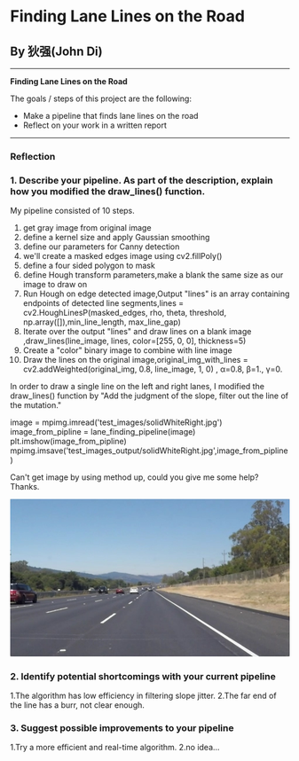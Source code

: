 # **Finding Lane Lines on the Road** 

## By 狄强(John Di)

---

**Finding Lane Lines on the Road**

The goals / steps of this project are the following:
* Make a pipeline that finds lane lines on the road
* Reflect on your work in a written report


[//]: # (Image References)

[image_from_pipline]: ./test_images_output/solidWhiteRight.jpg 

---

### Reflection

### 1. Describe your pipeline. As part of the description, explain how you modified the draw_lines() function.

My pipeline consisted of 10 steps. 
1. get gray image from original image
2. define a kernel size and apply Gaussian smoothing
3. define our parameters for Canny detection
4. we'll create a masked edges image using cv2.fillPoly()
5. define a four sided polygon to mask
6. define Hough transform parameters,make a blank the same size as our image to draw on
7. Run Hough on edge detected image,Output "lines" is an array containing endpoints of detected line segments,lines = cv2.HoughLinesP(masked_edges, rho, theta, threshold, np.array([]),min_line_length, max_line_gap)
8. Iterate over the output "lines" and draw lines on a blank image ,draw_lines(line_image, lines, color=[255, 0, 0], thickness=5)
9. Create a "color" binary image to combine with line image
10. Draw the lines on the original image,original_img_with_lines = cv2.addWeighted(original_img, 0.8, line_image, 1, 0) , α=0.8, β=1., γ=0.


In order to draw a single line on the left and right lanes, I modified the draw_lines() function by "Add the judgment of the slope, filter out the line of the mutation."



image = mpimg.imread('test_images/solidWhiteRight.jpg')
image_from_pipline = lane_finding_pipeline(image)
plt.imshow(image_from_pipline)
mpimg.imsave('test_images_output/solidWhiteRight.jpg',image_from_pipline)

Can't get image by using method up, could you give me some help? Thanks.

![alt text][image_from_pipline]


### 2. Identify potential shortcomings with your current pipeline

1.The algorithm has low efficiency in filtering slope jitter.
2.The far end of the line has a burr, not clear enough.

### 3. Suggest possible improvements to your pipeline

1.Try a more efficient and real-time algorithm.
2.no idea...
